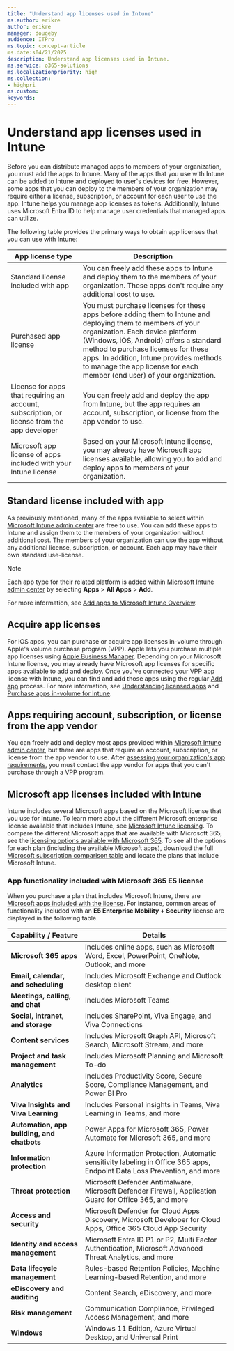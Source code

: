 ```yaml
---
title: "Understand app licenses used in Intune"
ms.author: erikre
author: erikre
manager: dougeby
audience: ITPro
ms.topic: concept-article
ms.date:s04/21/2025
description: Understand app licenses used in Intune.
ms.service: o365-solutions
ms.localizationpriority: high
ms.collection:
- highpri
ms.custom:
keywords:
---
```


# Understand app licenses used in Intune

Before you can distribute managed apps to members of your organization, you must add the apps to Intune. Many of the apps that you use with Intune can be added to Intune and deployed to user's devices for free. However, some apps that you can deploy to the members of your organization may require either a license, subscription, or account for each user to use the app. Intune helps you manage app licenses as tokens. Additionally, Intune uses Microsoft Entra ID to help manage user credentials that managed apps can utilize.  

The following table provides the primary ways to obtain app licenses that you can use with Intune:

| App   license type | Description |
|---|---|
| Standard license included with app | You can freely add these apps to Intune and deploy them to the members of your organization. These apps don't require any additional cost to use.  |
| Purchased app license  | You must purchase licenses for these apps before adding them to Intune and deploying them to members of your   organization. Each device platform (Windows, iOS, Android) offers a standard method to purchase licenses for these apps. In addition, Intune provides methods to manage the app license for each member (end user) of your organization. |
| License   for apps that requiring an account, subscription, or license from the app   developer | You can freely add and deploy the app from Intune, but the app requires an account, subscription, or license from the app vendor to use. |
| Microsoft app license of apps included with your Intune license | Based on your Microsoft Intune license, you may already have Microsoft app licenses available, allowing you to add and deploy apps to members of your organization. |

## Standard license included with app

As previously mentioned, many of the apps available to select within [Microsoft Intune admin center](https://go.microsoft.com/fwlink/?linkid=2109431) are free to use. You can add these apps to Intune and assign them to the members of your organization without additional cost. The members of your organization can use the app without any additional license, subscription, or account. Each app may have their own standard use-license.

> [!NOTE]
> Each app type for their related platform is added within [Microsoft Intune admin center](https://go.microsoft.com/fwlink/?linkid=2109431) by selecting **Apps** > **All Apps** > **Add**.

For more information, see [Add apps to Microsoft Intune Overview](apps-add-overview.md).

## Acquire app licenses

For iOS apps, you can purchase or acquire app licenses in-volume through Apple's volume purchase program (VPP). Apple lets you purchase multiple app licenses using [Apple Business Manager](https://business.apple.com/). Depending on your Microsoft Intune license, you may already have Microsoft app licenses for specific apps available to add and deploy. Once you've connected your VPP app license with Intune, you can find and add those apps using the regular [Add app](apps-add-overview.md) process. For more information, see [Understanding licensed apps](/mem/intune/apps/apps-add#understanding-licensed-apps) and [Purchase apps in-volume for Intune](apps-purchase-volume.md).

## Apps requiring account, subscription, or license from the app vendor

You can freely add and deploy most apps provided within [Microsoft Intune admin center](https://go.microsoft.com/fwlink/?linkid=2109431), but there are apps that require an account, subscription, or license from the app vendor to use. After [assessing your organization's app requirements](apps-add-step-1.md), you must contact the app vendor for apps that you can't purchase through a VPP program.

## Microsoft app licenses included with Intune

Intune includes several Microsoft apps based on the Microsoft license that you use for Intune. To learn more about the different Microsoft enterprise license available that includes Intune, see [Microsoft Intune licensing](/mem/intune/fundamentals/licenses). To compare the different Microsoft apps that are available with Microsoft 365, see the [licensing options available with Microsoft 365](https://www.microsoft.com/microsoft-365/compare-microsoft-365-enterprise-plans). To see all the options for each plan (including the available Microsoft apps), download the full [Microsoft subscription comparison table](https://go.microsoft.com/fwlink/?linkid=2139145) and locate the plans that include Microsoft Intune.

### App functionality included with Microsoft 365 E5 license

When you purchase a plan that includes Microsoft Intune, there are [Microsoft apps included with the license](apps-license-overview.md#microsoft-app-licenses-included-with-intune). For instance, common areas of functionality included with an **E5 Enterprise Mobility + Security** license are displayed in the following table.

| Capability / Feature | Details |
|---|---|
| **Microsoft 365 apps** | Includes online apps, such as Microsoft Word, Excel, PowerPoint, OneNote, Outlook, and more |
| **Email, calendar, and scheduling** | Includes Microsoft Exchange and Outlook desktop client |
| **Meetings, calling, and chat** | Includes Microsoft Teams |
| **Social, intranet, and storage** | Includes SharePoint, Viva Engage, and Viva Connections |
| **Content services** | Includes Microsoft Graph API, Microsoft Search, Microsoft Stream, and more |
| **Project and task management** | Includes Microsoft Planning and Microsoft To-do |
| **Analytics** | Includes Productivity Score, Secure Score, Compliance Management, and Power BI Pro |
| **Viva Insights and Viva Learning** | Includes Personal insights in Teams, Viva Learning in Teams, and more |
| **Automation, app building, and chatbots** | Power Apps for Microsoft 365, Power Automate for Microsoft 365, and more |
| **Information protection** | Azure Information Protection, Automatic sensitivity labeling in Office 365 apps, Endpoint Data Loss Prevention, and more |
| **Threat protection** | Microsoft Defender Antimalware, Microsoft Defender Firewall, Application Guard for Office 365, and more |
| **Access and security** | Microsoft Defender for Cloud Apps Discovery, Microsoft Developer for Cloud Apps, Office 365 Cloud App Security |
| **Identity and access management** | Microsoft Entra ID P1 or P2, Multi Factor Authentication, Microsoft Advanced Threat Analytics, and more |
| **Data lifecycle management** | Rules-based Retention Policies, Machine Learning-based Retention, and more |
| **eDiscovery and auditing** | Content Search, eDiscovery, and more |
| **Risk management** | Communication Compliance, Privileged Access Management, and more |
| **Windows** | Windows 11 Edition, Azure Virtual Desktop, and Universal Print |
